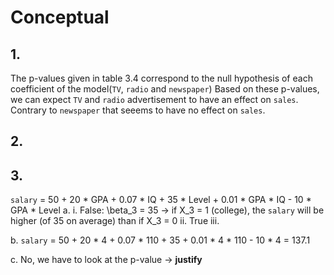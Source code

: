 # Conceptual
## 1.
The p-values given in table 3.4 correspond to the null hypothesis of each coefficient of the model(`TV`, `radio` and `newspaper`)
Based on these p-values, we can expect `TV` and `radio` advertisement to have an effect on `sales`. Contrary to `newspaper` that seeems to have no effect on `sales`.

## 2.


## 3.
`salary` = 50 + 20 * GPA + 0.07 * IQ + 35 * Level + 0.01 * GPA * IQ - 10 * GPA * Level
a.
    i. False: \beta_3 = 35 -> if X_3 = 1 (college), the `salary` will be higher (of 35 on average) than if X_3 = 0
    ii. True
    iii. 

b. 
`salary` = 50 + 20 * 4 + 0.07 * 110 + 35 + 0.01 * 4 * 110 - 10 * 4
         = 137.1

c. No, we have to look at the p-value -> **justify**